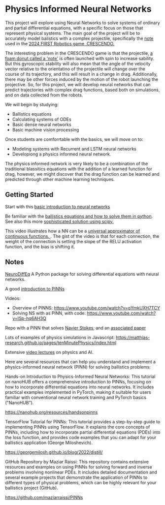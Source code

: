 # Physics Informed Neural Networks

This project will explore using Neural Networks to solve systems of ordinary
and partial differential equations, with a specific focus on those that
represent physical systems.  The main goal of the project will be to
accurately model balistics with a complex projectile, specifically the [note](
https://www.andymark.com/products/frc-2024-am-4999) 
used in the [2024 FIRST Robotics game, CRESCENDO. ](https://firstfrc.blob.core.windows.net/frc2024/Manual/2024GameManual.pdf)

The interesting problem in the CRESCENDO game is that the projectile, [a foam
donut called a 'note'](https://www.andymark.com/products/frc-2024-am-4999) is
often launched with spin to increase sability. But this gyroscopic stability
will also mean that the angle of the velocity vector relative to the
orientatino of the projectile will change over the course of its trajectory,
and this will result in a change in drag. Additionally, there may be other
forces induced by the motion of the robot launching the projective. So, for
this project, we will develop neural networks that can predict trajectories
with complex drag functions, based both on simulations, and on data collected
from the robots. 


We will begin by studying:

* Ballistics equations
* Calculating systems of ODEs
* Basic dense neural networks
* Basic machine vision processing

Once students are comforrtable with the basics, we will move on to:

* Modeling systems with Recurrent and LSTM neural networks
* Developiong a physics informed neural network. 


The physics informed network is very likely to be a combination of the
traditional blassitics equations with the addition of a learned function for
drag, however, we might discover that the drag function can be learned and
predicted through other machine learning techniques. 


## Getting Started

Start with this [basic introduction to neural networks](https://www.knime.com/blog/a-friendly-introduction-to-deep-neural-networks)


Be familiar with the [ballistics equations and how to solve them in python](https://blog.finxter.com/5-best-ways-to-model-projectile-motion-using-python/). See also this more 
[sophisticated solution using scipy. ](https://scipython.com/book2/chapter-8-scipy/examples/a-projectile-with-air-resistance/)


This video illustrates how a NN can be a [universal approximator of continuous functions. ](https://x.com/Hamptonism/status/1796111788292866468). The gist of the video is that for each connection, the weight of the connection is setting the slope of the RELU activation function, and the bias is shifting it. 


## Notes

[NeuroDiffEq](https://github.com/NeuroDiffGym/neurodiffeq) A Python package for solving differential equations with neural networks.



A good [introduction to PINNs](https://medium.com/@theo.wolf/physics-informed-neural-networks-a-simple-tutorial-with-pytorch-f28a890b874a)

Videos: 
* Overview of PINNS:  https://www.youtube.com/watch?v=qYmkUXH7TCY
* Solving NS with as PINN, with code: https://www.youtube.com/watch?v=ISp-hq6AH3Q

Repo with a PINN that solves [Navier Stokes](https://github.com/hojunkim13/PINNs), and an [associated paper](https://maziarraissi.github.io/PINNs/)

Lots of examples of physics simulations in Javascript: https://matthias-research.github.io/pages/tenMinutePhysics/index.html

Extensive [video lectures](https://www.youtube.com/@Eigensteve) on physics and AI. 

Here are several resources that can help you understand and implement a physics-informed neural network (PINN) for solving ballistics problems:

Hands-on Introduction to Physics-Informed Neural Networks: This tutorial on nanoHUB offers a comprehensive introduction to PINNs, focusing on how to incorporate differential equations into neural networks. It includes practical examples implemented in PyTorch, making it suitable for users familiar with conventional neural network training and PyTorch basics​ ("NanoHUB")​.

https://nanohub.org/resources/handsonpinns

TensorFlow Tutorial for PINNs: This tutorial provides a step-by-step guide to implementing PINNs using TensorFlow. It explains the core concepts of PINNs, including how to incorporate partial differential equations (PDEs) into the loss function, and provides code examples that you can adapt for your ballistics application​ (George Miloshevich)​.

https://georgemilosh.github.io/blog/2022/distill/

GitHub Repository by Maziar Raissi: This repository contains extensive resources and examples on using PINNs for solving forward and inverse problems involving nonlinear PDEs. It includes detailed documentation and several example projects that demonstrate the application of PINNs to different types of physical problems, which can be highly relevant for your ballistics project​ (GitHub)​.

https://github.com/maziarraissi/PINNs




